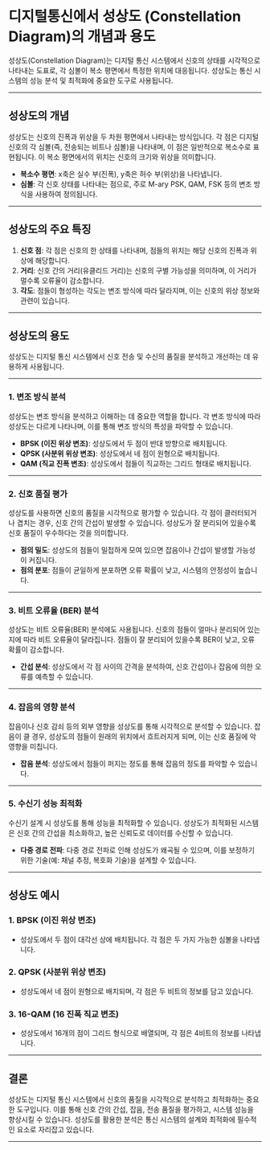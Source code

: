 # 디지털통신에서 성상도 (Constellation Diagram)의 개념과 용도

성상도(Constellation Diagram)는 디지털 통신 시스템에서 신호의 상태를 시각적으로 나타내는 도표로, 각 심볼이 복소 평면에서 특정한 위치에 대응됩니다. 성상도는 통신 시스템의 성능 분석 및 최적화에 중요한 도구로 사용됩니다.

---

## 성상도의 개념

성상도는 신호의 진폭과 위상을 두 차원 평면에서 나타내는 방식입니다. 각 점은 디지털 신호의 각 심볼(즉, 전송되는 비트나 심볼)을 나타내며, 이 점은 일반적으로 복소수로 표현됩니다. 이 복소 평면에서의 위치는 신호의 크기와 위상을 의미합니다.

- **복소수 평면**: x축은 실수 부(진폭), y축은 허수 부(위상)을 나타냅니다.
- **심볼**: 각 신호 상태를 나타내는 점으로, 주로 M-ary PSK, QAM, FSK 등의 변조 방식을 사용하여 정의됩니다.

---

## 성상도의 주요 특징

1. **신호 점**: 각 점은 신호의 한 상태를 나타내며, 점들의 위치는 해당 신호의 진폭과 위상에 해당합니다.
2. **거리**: 신호 간의 거리(유클리드 거리)는 신호의 구별 가능성을 의미하며, 이 거리가 멀수록 오류율이 감소합니다.
3. **각도**: 점들이 형성하는 각도는 변조 방식에 따라 달라지며, 이는 신호의 위상 정보와 관련이 있습니다.

---

## 성상도의 용도

성상도는 디지털 통신 시스템에서 신호 전송 및 수신의 품질을 분석하고 개선하는 데 유용하게 사용됩니다.

---

### 1. **변조 방식 분석**

성상도는 변조 방식을 분석하고 이해하는 데 중요한 역할을 합니다. 각 변조 방식에 따라 성상도는 다르게 나타나며, 이를 통해 변조 방식의 특성을 파악할 수 있습니다.

- **BPSK (이진 위상 변조)**: 성상도에서 두 점이 반대 방향으로 배치됩니다.
- **QPSK (사분위 위상 변조)**: 성상도에서 네 점이 원형으로 배치됩니다.
- **QAM (직교 진폭 변조)**: 성상도에서 점들이 직교하는 그리드 형태로 배치됩니다.

---

### 2. **신호 품질 평가**

성상도를 사용하면 신호의 품질을 시각적으로 평가할 수 있습니다. 각 점이 클러터되거나 겹치는 경우, 신호 간의 간섭이 발생할 수 있습니다. 성상도가 잘 분리되어 있을수록 신호 품질이 우수하다는 것을 의미합니다.

- **점의 밀도**: 성상도의 점들이 밀접하게 모여 있으면 잡음이나 간섭이 발생할 가능성이 커집니다.
- **점의 분포**: 점들이 균일하게 분포하면 오류 확률이 낮고, 시스템의 안정성이 높습니다.

---

### 3. **비트 오류율 (BER) 분석**

성상도는 비트 오류율(BER) 분석에도 사용됩니다. 신호의 점들이 얼마나 분리되어 있는지에 따라 비트 오류율이 달라집니다. 점들이 잘 분리되어 있을수록 BER이 낮고, 오류 확률이 감소합니다.

- **간섭 분석**: 성상도에서 각 점 사이의 간격을 분석하여, 신호 간섭이나 잡음에 의한 오류를 예측할 수 있습니다.

---

### 4. **잡음의 영향 분석**

잡음이나 신호 감쇠 등의 외부 영향을 성상도를 통해 시각적으로 분석할 수 있습니다. 잡음이 클 경우, 성상도의 점들이 원래의 위치에서 흐트러지게 되며, 이는 신호 품질에 악영향을 미칩니다.

- **잡음 분석**: 성상도에서 점들이 퍼지는 정도를 통해 잡음의 정도를 파악할 수 있습니다.

---

### 5. **수신기 성능 최적화**

수신기 설계 시 성상도를 통해 성능을 최적화할 수 있습니다. 성상도가 최적화된 시스템은 신호 간의 간섭을 최소화하고, 높은 신뢰도로 데이터를 수신할 수 있습니다.

- **다중 경로 전파**: 다중 경로 전파로 인해 성상도가 왜곡될 수 있으며, 이를 보정하기 위한 기술(예: 채널 추정, 복호화 기술)을 설계할 수 있습니다.

---

## 성상도 예시

### 1. **BPSK (이진 위상 변조)**

- 성상도에서 두 점이 대각선 상에 배치됩니다. 각 점은 두 가지 가능한 심볼을 나타냅니다.

### 2. **QPSK (사분위 위상 변조)**

- 성상도에서 네 점이 원형으로 배치되며, 각 점은 두 비트의 정보를 담고 있습니다.

### 3. **16-QAM (16 진폭 직교 변조)**

- 성상도에서 16개의 점이 그리드 형식으로 배열되며, 각 점은 4비트의 정보를 나타냅니다.

---

## 결론

성상도는 디지털 통신 시스템에서 신호의 품질을 시각적으로 분석하고 최적화하는 중요한 도구입니다. 이를 통해 신호 간의 간섭, 잡음, 전송 품질을 평가하고, 시스템 성능을 향상시킬 수 있습니다. 성상도를 활용한 분석은 통신 시스템의 설계와 최적화에 필수적인 요소로 자리잡고 있습니다.

---
